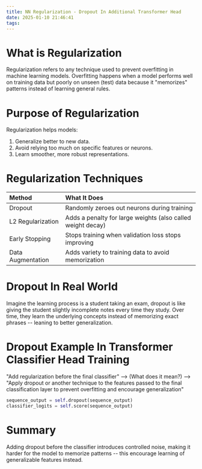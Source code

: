 ```yaml
---
title: NN Regularization - Dropout In Additional Transformer Head
date: 2025-01-10 21:46:41
tags:
---
```


# What is Regularization

Regularization refers to any technique used to prevent overfitting in machine learning models. Overfitting happens when a model performs well on training data but poorly on unseen (test) data because it "memorizes" patterns instead of learning general rules.

# Purpose of Regularization

Regularization helps models:

1. Generalize better to new data.
2. Avoid relying too much on specific features or neurons.
3. Learn smoother, more robust representations.

# Regularization Techniques

|   Method          | What It Does  |
|:------------------|:--------------|
| Dropout           | Randomly zeroes out neurons during training |
| L2 Regularization | Adds a penalty for large weights (also called weight decay) |
| Early Stopping    | Stops training when validation loss stops improving |
| Data Augmentation | Adds variety to training data to avoid memorization |


# Dropout In Real World

Imagine the learning process is a student taking an exam, dropout is like giving the student slightly incomplete notes every time they study. Over time, they learn the underlying concepts instead of memorizing exact phrases -- leaning to better generalization.

# Dropout Example In Transformer Classifier Head Training

"Add regularization before the final classifier" --> (What does it mean?) --> "Apply dropout or another technique to the features passed to the final classification layer to prevent overfitting and encourage generalization"

```python
sequence_output = self.dropout(sequence_output)
classifier_logits = self.score(sequence_output)
```


# Summary

Adding dropout before the classifier introduces controlled noise, making it harder for the model to memorize patterns -- this encourage learning of generalizable features instead.